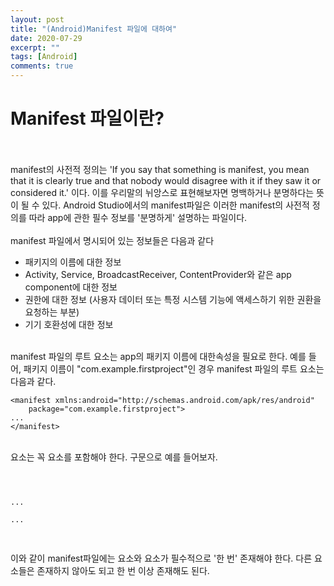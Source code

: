 ```yaml
---
layout: post
title: "(Android)Manifest 파일에 대하여"
date: 2020-07-29
excerpt: ""
tags: [Android]
comments: true
---
```


# Manifest 파일이란?
<br> <br>
manifest의 사전적 정의는 'If you say that something is manifest, you mean that it is clearly true and that nobody
would disagree with it if they saw it or considered it.' 이다. 이를 우리말의 뉘앙스로 표현해보자면 명백하거나 분명하다는 뜻이 될 수 있다. Android Studio에서의 manifest파일은
 이러한 manifest의 사전적 정의를 따라 app에 관한 필수 정보를 '분명하게' 설명하는 파일이다.
<br> <br>
 manifest 파일에서 명시되어 있는 정보들은 다음과 같다 <br>


- 패키지의 이름에 대한 정보
- Activity, Service, BroadcastReceiver, ContentProvider와 같은 app component에 대한 정보
- 권한에 대한 정보 (사용자 데이터 또는 특정 시스템 기능에 액세스하기 위한 권환을 요청하는 부분)
- 기기 호환성에 대한 정보


<br>
 manifest 파일의 루트 요소는 app의 패키지 이름에 대한속성을 필요로 한다. 예를 들어, 패키지 이름이
"com.example.firstproject"인 경우 manifest 파일의 루트 요소는 다음과 같다. <br>


```
<manifest xmlns:android="http://schemas.android.com/apk/res/android"
    package="com.example.firstproject">
...
</manifest>
```
<br>
<manifest> 요소는 꼭 <application> 요소를 포함해야 한다. 구문으로 예를 들어보자.
<br>


<pre>
<code>
<manifest xmlns:android="http://schemas.android.com/apk/res/android"
    package="com.example.firstproject">
<application>
...
</application>
...
</manifest>
</code>
</pre>


이와 같이 manifest파일에는 <manifest>요소와 <application>요소가 필수적으로 '한 번' 존재해야 한다. 다른 요소들은 존재하지 않아도 되고
한 번 이상 존재해도 된다.
